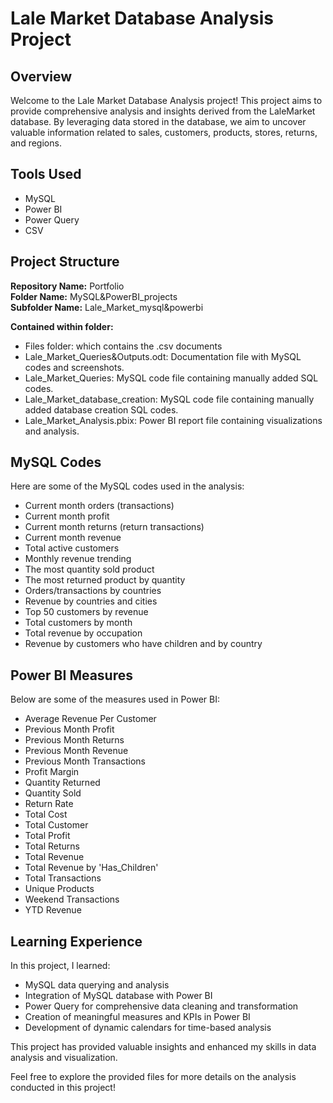 # Lale Market Database Analysis Project

## Overview
Welcome to the Lale Market Database Analysis project! This project aims to provide comprehensive analysis and insights derived from the LaleMarket database. By leveraging data stored in the database, we aim to uncover valuable information related to sales, customers, products, stores, returns, and regions.

## Tools Used
- MySQL
- Power BI
- Power Query
- CSV

## Project Structure
**Repository Name:** Portfolio  
**Folder Name:** MySQL&PowerBI_projects  
**Subfolder Name:** Lale_Market_mysql&powerbi  

**Contained within folder:**
- Files folder: which contains the .csv documents
- Lale_Market_Queries&Outputs.odt: Documentation file with MySQL codes and screenshots.
- Lale_Market_Queries: MySQL code file containing manually added SQL codes.
- Lale_Market_database_creation: MySQL code file containing manually added database creation SQL codes.
- Lale_Market_Analysis.pbix: Power BI report file containing visualizations and analysis.

## MySQL Codes
Here are some of the MySQL codes used in the analysis:
- Current month orders (transactions)
- Current month profit
- Current month returns (return transactions)
- Current month revenue
- Total active customers
- Monthly revenue trending
- The most quantity sold product
- The most returned product by quantity
- Orders/transactions by countries
- Revenue by countries and cities
- Top 50 customers by revenue
- Total customers by month
- Total revenue by occupation
- Revenue by customers who have children and by country

## Power BI Measures
Below are some of the measures used in Power BI:
- Average Revenue Per Customer
- Previous Month Profit
- Previous Month Returns
- Previous Month Revenue
- Previous Month Transactions
- Profit Margin
- Quantity Returned
- Quantity Sold
- Return Rate
- Total Cost
- Total Customer
- Total Profit
- Total Returns
- Total Revenue
- Total Revenue by 'Has_Children'
- Total Transactions
- Unique Products
- Weekend Transactions
- YTD Revenue

## Learning Experience
In this project, I learned:
- MySQL data querying and analysis
- Integration of MySQL database with Power BI
- Power Query for comprehensive data cleaning and transformation
- Creation of meaningful measures and KPIs in Power BI
- Development of dynamic calendars for time-based analysis

This project has provided valuable insights and enhanced my skills in data analysis and visualization.

Feel free to explore the provided files for more details on the analysis conducted in this project!

